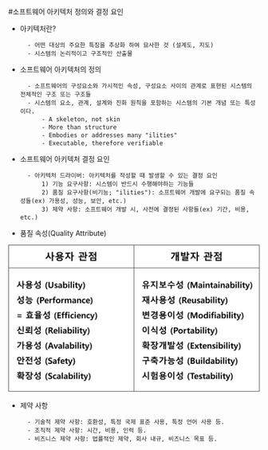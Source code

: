 #소프트웨어 아키텍처 정의와 결정 요인

* 아키텍처란?

        - 어떤 대상의 주요한 특징을 추상화 하여 묘사한 것 (설계도, 지도)
        - 시스템의 논리적이고 구조적인 산출물
        
* 소프트웨어 아키텍처의 정의

        - 소프트웨어의 구성요소와 가시적인 속성, 구성요소 사이의 관계로 표현된 시스템의 전체적인 구조 또는 구조들
        - 시스템의 요소, 관계, 설계와 진화 원칙을 포함하는 시스템의 기본 개념 또는 특성이다.
            - A skeleton, not skin
            - More than structure
            - Embodies or addresses many "ilities"
            - Executable, therefore verifiable
            
* 소프트웨어 아키텍처 결정 요인

        - 아키텍처 드라이버: 아키텍처를 작성할 때 발생할 수 있는 결정 요인
            1) 기능 요구사항: 시스템이 반드시 수행해야하는 기능들
            2) 품질 요구사항(비기능; "ilities"): 소프트웨어 개발에 요구되는 품질 속성들(ex) 가용성, 성능, 보안, etc.)
            3) 제약 사항: 소프트웨어 개발 시, 사전에 결정된 사항들(ex) 기간, 비용, etc.)

* 품질 속성(Quality Attribute)

![Alt_text](./img_quality_attribute.jpg)

* 제약 사항
    
        - 기술적 제약 사항: 호환성, 특정 국제 표준 사용, 특정 언어 사용 등.
        - 조직적 제약 사항: 시간, 비용, 인력 등.
        - 비즈니스 제약 사항: 법률적인 제약, 회사 내규, 비즈니스 목표 등.